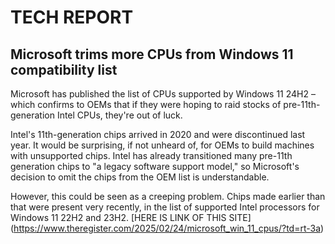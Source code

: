 # TECH REPORT 
## Microsoft trims more CPUs from Windows 11 compatibility list

Microsoft has published the list of CPUs supported by Windows 11 24H2 – which confirms to OEMs that if they were hoping to raid stocks of pre-11th-generation Intel CPUs, they're out of luck. 

Intel's 11th-generation chips arrived in 2020 and were discontinued last year. It would be surprising, if not unheard of, for OEMs to build machines with unsupported chips. Intel has already transitioned many pre-11th generation chips to "a legacy software support model," so Microsoft's decision to omit the chips from the OEM list is understandable.

However, this could be seen as a  creeping problem. Chips made earlier than that were present very recently, in the list of supported Intel processors for Windows 11 22H2 and 23H2.
[HERE IS LINK OF THIS SITE] (https://www.theregister.com/2025/02/24/microsoft_win_11_cpus/?td=rt-3a)
